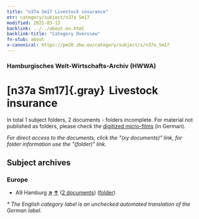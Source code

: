 ```yaml
---
title: "n37a Sm17 Livestock insurance"
etr: category/subject/n37a Sm17
modified: 2021-03-13
backlink: ../../about.en.html
backlink-title: "Category Overview"
fn-stub: about
x-canonical: https://pm20.zbw.eu/category/subject/s/n37a_Sm17
---
```


### Hamburgisches Welt-Wirtschafts-Archiv (HWWA)
# [n37a Sm17]{.gray}&#8201; Livestock insurance&#160; 





In total 1 subject folders, 2 documents - folders incomplete.
For material not published as folders, please check the [digitized micro-films](/film/h1_sh.de.html) (in German).

_For direct access to the documents, click the "(xy documents)" link, for folder information use the "(folder)" link._

## Subject archives



### Europe

- A9 Hamburg [**&nearr;**](../../../geo/i/140905/about.en.html "Hamburg (all folders)") [**&uarr;**](../../../geo/about.en.html#A9 "Country category system") (<a href="https://pm20.zbw.eu/dfgview/sh/140905,145752" title="about: Hamburg : Livestock insurance" target="_blank">2 documents</a>) ([folder](../../../../folder/sh/1409xx/140905/1457xx/145752/about.en.html))


_* The English category label is an unchecked automated translation of the German label._

